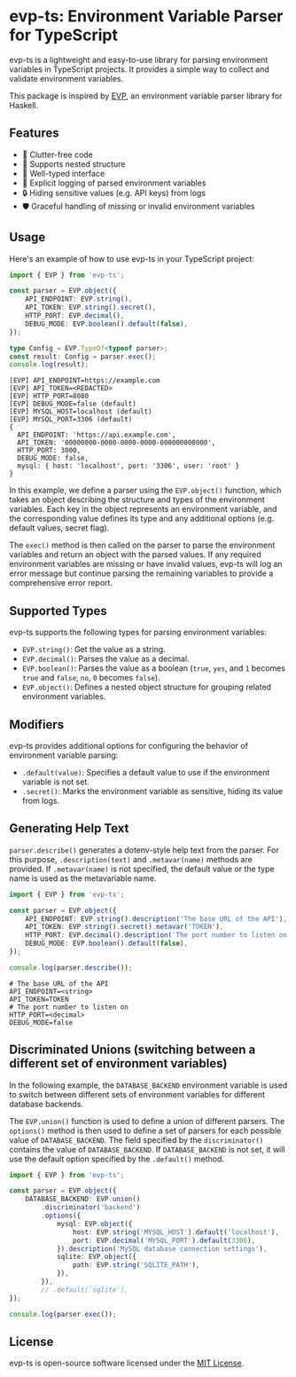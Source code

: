 # evp-ts: Environment Variable Parser for TypeScript

evp-ts is a lightweight and easy-to-use library for parsing environment variables in TypeScript projects. It provides a simple way to collect and validate environment variables.

This package is inspired by [EVP](https://github.com/fumieval/EVP), an environment variable parser library for Haskell.

## Features

- 🧹 Clutter-free code
- 🌳 Supports nested structure
- 🧩 Well-typed interface
- 📝 Explicit logging of parsed environment variables
- 🔒 Hiding sensitive values (e.g. API keys) from logs
- 🛡️ Graceful handling of missing or invalid environment variables

## Usage

Here's an example of how to use evp-ts in your TypeScript project:

```typescript
import { EVP } from 'evp-ts';

const parser = EVP.object({
    API_ENDPOINT: EVP.string(),
    API_TOKEN: EVP.string().secret(),
    HTTP_PORT: EVP.decimal(),
    DEBUG_MODE: EVP.boolean().default(false),
});

type Config = EVP.TypeOf<typeof parser>;
const result: Config = parser.exec();
console.log(result);
```

```
[EVP] API_ENDPOINT=https://example.com
[EVP] API_TOKEN=<REDACTED>
[EVP] HTTP_PORT=8080
[EVP] DEBUG_MODE=false (default)
[EVP] MYSQL_HOST=localhost (default)
[EVP] MYSQL_PORT=3306 (default)
{
  API_ENDPOINT: 'https://api.example.com',
  API_TOKEN: '00000000-0000-0000-0000-000000000000',
  HTTP_PORT: 3000,
  DEBUG_MODE: false,
  mysql: { host: 'localhost', port: '3306', user: 'root' }
}
```

In this example, we define a parser using the `EVP.object()` function, which takes an object describing the structure and types of the environment variables. Each key in the object represents an environment variable, and the corresponding value defines its type and any additional options (e.g. default values, secret flag).

The `exec()` method is then called on the parser to parse the environment variables and return an object with the parsed values. If any required environment variables are missing or have invalid values, evp-ts will log an error message but continue parsing the remaining variables to provide a comprehensive error report.

## Supported Types

evp-ts supports the following types for parsing environment variables:

- `EVP.string()`: Get the value as a string.
- `EVP.decimal()`: Parses the value as a decimal.
- `EVP.boolean()`: Parses the value as a boolean (`true`, `yes`, and `1` becomes `true` and `false`, `no`, `0` becomes `false`).
- `EVP.object()`: Defines a nested object structure for grouping related environment variables.

## Modifiers

evp-ts provides additional options for configuring the behavior of environment variable parsing:

- `.default(value)`: Specifies a default value to use if the environment variable is not set.
- `.secret()`: Marks the environment variable as sensitive, hiding its value from logs.

## Generating Help Text

`parser.describe()` generates a dotenv-style help text from the parser.
For this purpose, `.description(text)` and `.metavar(name)` methods are provided.
If `.metavar(name)` is not specified, the default value or the type name is used as the metavariable name.

```typescript:describe.ts
import { EVP } from 'evp-ts';

const parser = EVP.object({
    API_ENDPOINT: EVP.string().description('The base URL of the API'),
    API_TOKEN: EVP.string().secret().metavar('TOKEN'),
    HTTP_PORT: EVP.decimal().description('The port number to listen on'),
    DEBUG_MODE: EVP.boolean().default(false),
});

console.log(parser.describe());
```

```
# The base URL of the API
API_ENDPOINT=<string>
API_TOKEN=TOKEN
# The port number to listen on
HTTP_PORT=<decimal>
DEBUG_MODE=false
```

## Discriminated Unions (switching between a different set of environment variables)

In the following example, the `DATABASE_BACKEND` environment variable is used to switch between different sets of environment variables for different database backends.

The `EVP.union()` function is used to define a union of different parsers.
The `options()` method is then used to define a set of parsers for each possible value of `DATABASE_BACKEND`.
The field specified by the `discriminator()` contains the value of `DATABASE_BACKEND`.
If `DATABASE_BACKEND` is not set, it will use the default option specified by the `.default()` method.

```typescript:union.ts
import { EVP } from 'evp-ts';

const parser = EVP.object({
    DATABASE_BACKEND: EVP.union()
        .discriminator('backend')
        .options({
            mysql: EVP.object({
                host: EVP.string('MYSQL_HOST').default('localhost'),
                port: EVP.decimal('MYSQL_PORT').default(3306),
            }).description('MySQL database connection settings'),
            sqlite: EVP.object({
                path: EVP.string('SQLITE_PATH'),
            }),
        }),
        // .default('sqlite'),
});

console.log(parser.exec());
```

## License

evp-ts is open-source software licensed under the [MIT License](https://opensource.org/licenses/MIT).
